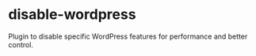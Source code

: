 # disable-wordpress
Plugin to disable specific WordPress features for performance and better control.
